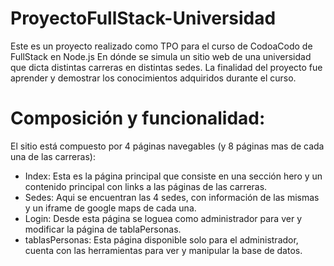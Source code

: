 # ProyectoFullStack-Universidad

Este es un proyecto realizado como TPO para el curso de CodoaCodo de FullStack en Node.js
En dónde se simula un sitio web de una universidad que dicta distintas carreras en distintas sedes.
La finalidad del proyecto fue aprender y demostrar los conocimientos adquiridos durante el curso.


# Composición y funcionalidad:

El sitio está compuesto por 4 páginas navegables (y 8 páginas mas de cada una de las carreras):

* Index:
   Esta es la página principal que consiste en una sección hero y un contenido principal con links a las páginas de las carreras.
* Sedes:
  Aqui se encuentran las 4 sedes, con información de las mismas y un iframe de google maps de cada una.
* Login:
  Desde esta página se loguea como administrador para ver y modificar la página de tablaPersonas.
* tablasPersonas:
  Esta página disponible solo para el administrador, cuenta con las herramientas para ver y manipular la base de datos.
